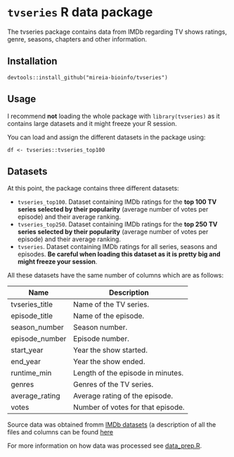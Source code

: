 # `tvseries` R data package
The tvseries package contains data from IMDb regarding TV shows ratings, genre, seasons, chapters and other information.

## Installation

```
devtools::install_github("mireia-bioinfo/tvseries")
```

## Usage
I recommend **not** loading the whole package with `library(tvseries)` as it contains large datasets and 
it might freeze your R session.

You can load and assign the different datasets in the package using: 

```
df <- tvseries::tvseries_top100
```

## Datasets
At this point, the package contains three different datasets:

- `tvseries_top100`. Dataset containing IMDb ratings for the **top 100 TV series selected by their popularity** 
(average number of votes per episode) and their average ranking.
- `tvseries_top250`. Dataset containing IMDb ratings for the **top 250 TV series selected by their popularity** 
(average number of votes per episode) and their average ranking.
- `tvseries`. Dataset containing IMDb ratings for all series, seasons and episodes. **Be careful when loading this 
dataset as it is pretty big and might freeze your session**.

All these datasets have the same number of columns which are as follows:

Name           | Description
---------------|------------
tvseries_title | Name of the TV series.
episode_title  | Name of the episode.
season_number  | Season number.
episode_number | Episode number.
start_year     | Year the show started.
end_year       | Year the show ended.
runtime_min    | Length of the episode in minutes.
genres         | Genres of the TV series.
average_rating | Average rating of the episode.
votes          | Number of votes for that episode.


Source data was obtained fromm [IMDb datasets](https://datasets.imdbws.com/) (a description of all the files and 
columns can be found [here](https://www.imdb.com/interfaces/)

For more information on how data was processed see [data_prep.R](https://github.com/mireia-bioinfo/tvseries/blob/master/data-raw/data_prep.R).
